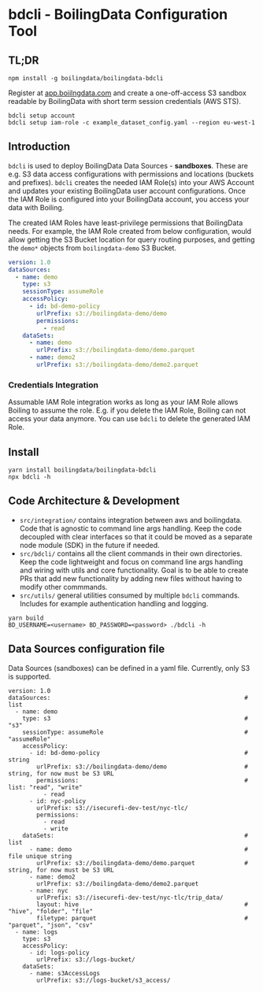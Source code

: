 # bdcli - BoilingData Configuration Tool

## TL;DR

```shell
npm install -g boilingdata/boilingdata-bdcli
```

Register at [app.boiilngdata.com](https://app.boilingdata.com) and create a one-off-access S3 sandbox readable by BoilingData with short term session credentials (AWS STS).

```shell
bdcli setup account
bdcli setup iam-role -c example_dataset_config.yaml --region eu-west-1
```

## Introduction

`bdcli` is used to deploy BoilingData Data Sources - **sandboxes**. These are e.g. S3 data access configurations with permissions and locations (buckets and prefixes). `bdcli` creates the needed IAM Role(s) into your AWS Account and updates your existing BoilingData user account configurations. Once the IAM Role is configured into your BoilingData account, you access your data with Boiling.

The created IAM Roles have least-privilege permissions that BoilingData needs. For example, the IAM Role created from below configuration, would allow getting the S3 Bucket location for query routing purposes, and getting the `demo*` objects from `boilingdata-demo` S3 Bucket.

```yaml
version: 1.0
dataSources:
  - name: demo
    type: s3
    sessionType: assumeRole
    accessPolicy:
      - id: bd-demo-policy
        urlPrefix: s3://boilingdata-demo/demo
        permissions:
          - read
    dataSets:
      - name: demo
        urlPrefix: s3://boilingdata-demo/demo.parquet
      - name: demo2
        urlPrefix: s3://boilingdata-demo/demo2.parquet
```

### Credentials Integration

Assumable IAM Role integration works as long as your IAM Role allows Boiling to assume the role. E.g. if you delete the IAM Role, Boiling can not access your data anymore. You can use `bdcli` to delete the generated IAM Role.

## Install

```shell
yarn install boilingdata/boilingdata-bdcli
npx bdcli -h
```

## Code Architecture & Development

- `src/integration/` contains integration between aws and boilingdata. Code that is agnostic to command line args handling. Keep the code decoupled with clear interfaces so that it could be moved as a separate node module (SDK) in the future if needed.
- `src/bdcli/` contains all the client commands in their own directories. Keep the code lightweight and focus on command line args handling and wiring with utils and core functionality. Goal is to be able to create PRs that add new functionality by adding new files without having to modify other commmands.
- `src/utils/` general utilities consumed by multiple `bdcli` commands. Includes for example authentication handling and logging.

```shell
yarn build
BD_USERNAME=<username> BD_PASSWORD=<password> ./bdcli -h
```

## Data Sources configuration file

Data Sources (sandboxes) can be defined in a yaml file. Currently, only S3 is supported.

```shell
version: 1.0
dataSources:                                                       # list
  - name: demo
    type: s3                                                       # "s3"
    sessionType: assumeRole                                        # "assumeRole"
    accessPolicy:
      - id: bd-demo-policy                                         # string
        urlPrefix: s3://boilingdata-demo/demo                      # string, for now must be S3 URL
        permissions:                                               # list: "read", "write"
          - read
      - id: nyc-policy
        urlPrefix: s3://isecurefi-dev-test/nyc-tlc/
        permissions:
          - read
          - write
    dataSets:                                                      # list
      - name: demo                                                 # file unique string
        urlPrefix: s3://boilingdata-demo/demo.parquet              # string, for now must be S3 URL
      - name: demo2
        urlPrefix: s3://boilingdata-demo/demo2.parquet
      - name: nyc
        urlPrefix: s3://isecurefi-dev-test/nyc-tlc/trip_data/
        layout: hive                                               # "hive", "folder", "file"
        filetype: parquet                                          # "parquet", "json", "csv"
  - name: logs
    type: s3
    accessPolicy:
      - id: logs-policy
        urlPrefix: s3://logs-bucket/
    dataSets:
      - name: s3AccessLogs
        urlPrefix: s3://logs-bucket/s3_access/
```
